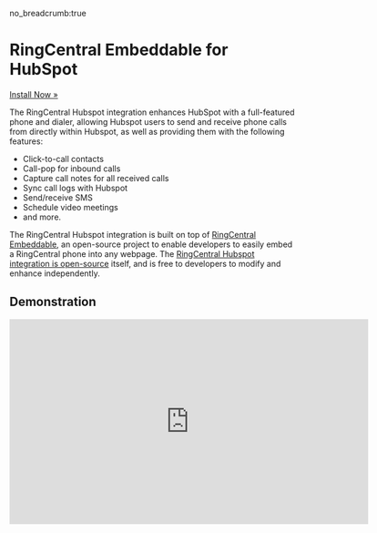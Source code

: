 no_breadcrumb:true

# RingCentral Embeddable for HubSpot

<a class="btn btn-primary" href="install/">Install Now &raquo;</a>

The RingCentral Hubspot integration enhances HubSpot with a full-featured phone and dialer, allowing Hubspot users to send and receive phone calls from directly within Hubspot, as well as providing them with the following features:

* Click-to-call contacts
* Call-pop for inbound calls
* Capture call notes for all received calls
* Sync call logs with Hubspot
* Send/receive SMS
* Schedule video meetings
* and more. 

The RingCentral Hubspot integration is built on top of [RingCentral Embeddable](https://developers.ringcentral.com/embeddable-voice.html), an open-source project to enable developers to easily embed a RingCentral phone into any webpage. The [RingCentral Hubspot integration is open-source](https://github.com/ringcentral/hubspot-embeddable-ringcentral-phone) itself, and is free to developers to modify and enhance independently. 

## Demonstration

<iframe src="https://www.youtube.com/embed/N3fUhOkky7M?modestbranding=1&rel=0&theme=light" width="630" height="360" frameborder="0" allow="accelerometer; autoplay; encrypted-media; gyroscope; picture-in-picture" allowfullscreen></iframe>

